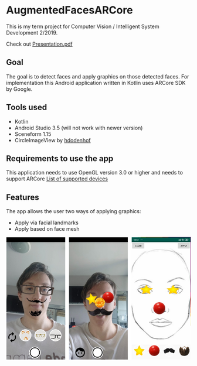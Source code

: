 # AugmentedFacesARCore
This is my term project for Computer Vision / Intelligent System Development 2/2019.

Check out [Presentation.pdf](https://github.com/janduldhardt/AugmentedFacesARCore/blob/master/Presentation.pdf) 

## Goal
The goal is to detect faces and apply graphics on those detected faces.
For implementation this Android application written in Kotlin uses ARCore SDK by Google.

## Tools used
- Kotlin
- Android Studio 3.5 (will not work with newer version)
- Sceneform 1.15
- CircleImageView by [hdodenhof](https://github.com/hdodenhof/CircleImageView)

## Requirements to use the app
This application needs to use OpenGL version 3.0 or higher and needs to support ARCore
[List of supported devices](https://developers.google.com/ar/discover/supported-devices)

## Features
The app allows the user two ways of applying graphics:
- Apply via facial landmarks
- Apply based on face mesh

![alt text](https://github.com/janduldhardt/AugmentedFacesARCore/blob/master/Sample1.png?raw=true)


